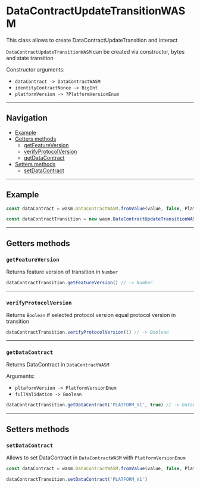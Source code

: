 # DataContractUpdateTransitionWASM

This class allows to create DataContractUpdateTransition and interact

`DataContractUpdateTransitionWASM` can be created via constructor, bytes and state transition

Constructor arguments:

- `dataContract -> DataContractWASM`
- `identityContractNonce -> BigInt`
- `platformVersion -> ?PlatformVersionEnum`

___

## Navigation

- [Example](#example)
- [Getters methods](#getters-methods)
    - [getFeatureVersion](#getfeatureversion)
    - [verifyProtocolVersion](#verifyprotocolversion)
    - [getDataContract](#getdatacontract)
- [Setters methods](#setters-methods)
    - [setDataContract](#setdatacontract)

___

## Example

```js
const dataContract = wasm.DataContractWASM.fromValue(value, false, PlatformVersionWASM.PLATFORM_V1)

const dataContractTransition = new wasm.DataContractUpdateTransitionWASM(dataContract, BigInt(1))
```

___

## Getters methods

### `getFeatureVersion`

Returns feature version of transition in `Number`

```js
dataContractTransition.getFeatureVersion() // -> Number
```

___

### `verifyProtocolVersion`

Returns `Boolean` if selected protocol version equal protocol version in transition

```js
dataContractTransition.verifyProtocolVersion(1) // -> Boolean
```

___

### `getDataContract`

Returns DataContract in `DataContractWASM`

Arguments:

- `pltaformVersion -> PlatformVersionEnum`
- `fullValidation -> Boolean`

```js
dataContractTransition.getDataContract('PLATFORM_V1', true) // -> DataContractWASM 
```

___

## Setters methods

### `setDataContract`

Allows to set DataContract in `DataContractWASM` with `PlatformVersionEnum`

```js
const dataContract = wasm.DataContractWASM.fromValue(value, false, PlatformVersionWASM.PLATFORM_V1)

dataContractTransition.setDataContract('PLATFORM_V1')
```
